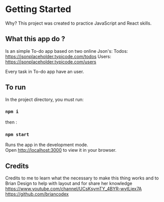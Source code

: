# Getting Started 

Why? This project was created to practice JavaScript and React skills.

## What this app do ? 

Is an simple To-do app based on two online Json's:
Todos: https://jsonplaceholder.typicode.com/todos
Users: https://jsonplaceholder.typicode.com/users

Every task in To-do app have an user.

## To run

In the project directory, you must run:

### `npm i`
then :
### `npm start`

Runs the app in the development mode.\
Open [http://localhost:3000](http://localhost:3000) to view it in your browser.

## Credits

Credits to me to learn what the necessary to make this thing works
and to Brian Design to help with layout and for share her knowledge
https://www.youtube.com/channel/UCsKsymTY_4BYR-wytLjex7A
https://github.com/briancodex
